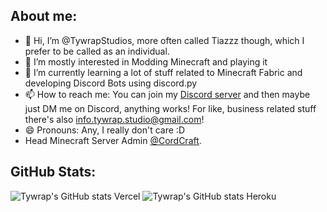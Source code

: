 ## About me:
- 👋 Hi, I’m @TywrapStudios, more often called Tiazzz though, which I prefer to be called as an individual.
- 👀 I’m mostly interested in Modding Minecraft and playing it
- 🌱 I’m currently learning a lot of stuff related to Minecraft Fabric and developing Discord Bots using discord.py
- 📫 How to reach me: You can join my [Discord server](https://discord.gg/kcm8scfCwK) and then maybe just DM me on Discord, anything works! For like, business related stuff there's also [info.tywrap.studio@gmail.com](mailto:info.tywrap.studio@gmail.com)!
- 😄 Pronouns: Any, I really don't care :D
- Head Minecraft Server Admin [@CordCraft](https://discord.gg/gunjicordia-1133093958889787475).  
## GitHub Stats:  
![Tywrap's GitHub stats Vercel](https://github-readme-stats.vercel.app/api?username=TywrapStudios&show_icons=true&theme=dracula)
![Tywrap's GitHub stats Heroku](https://github-readme-streak-stats.herokuapp.com/?user=TywrapStudios&theme=dark)
